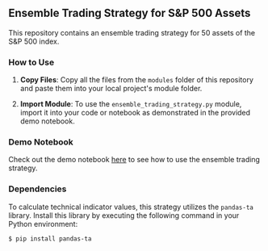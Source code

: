 ## Ensemble Trading Strategy for S&P 500 Assets

This repository contains an ensemble trading strategy for 50 assets of the S&P 500 index.

### How to Use

1. **Copy Files**: Copy all the files from the `modules` folder of this repository and paste them into your local project's module folder.

2. **Import Module**: To use the `ensemble_trading_strategy.py` module, import it into your code or notebook as demonstrated in the provided demo notebook.

### Demo Notebook

Check out the demo notebook [here](https://github.com/Faysal-Sohan/ensemble-trading-strategy/blob/main/example/demo.ipynb) to see how to use the ensemble trading strategy.

### Dependencies

To calculate technical indicator values, this strategy utilizes the `pandas-ta` library. Install this library by executing the following command in your Python environment:

```bash
$ pip install pandas-ta
